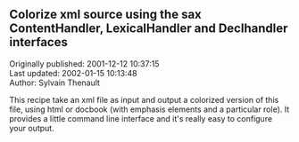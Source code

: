 ## Colorize xml source using the sax ContentHandler, LexicalHandler and Declhandler interfaces  
Originally published: 2001-12-12 10:37:15  
Last updated: 2002-01-15 10:13:48  
Author: Sylvain Thenault  
  
This recipe take an xml file as input and output a colorized version of this file, using html or docbook (with emphasis elements and a particular role). It provides a little command line interface and it's really easy to configure your output.
